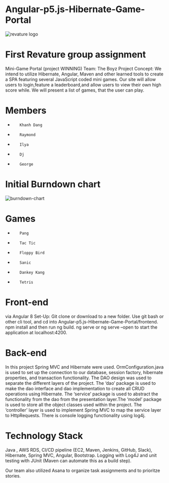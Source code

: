 # Angular-p5.js-Hibernate-Game-Portal

![revature logo](https://revature.com/wp-content/uploads/2017/12/revature-logo-600x219.png)


First Revature group assignment
===============================

Mini-Game Portal (project WINNING)
Team: The Boyz
Project Concept: We intend to utilize Hibernate, Angular, Maven and other learned tools to create a SPA featuring several JavaScript coded mini games. Our site will allow users to login,feature a leaderboard,and allow users to view their own high score while.  We will present a list of games, that the user can play. 

Members
=======
-        Khanh Dang
-        Raymond
-        Ilya
-        Dj
-        George

Initial Burndown chart
======================

![burndown-chart](https://i.ibb.co/7VvrSw9/Untitled.png)

Games
=====
-        Pang
-        Tac Tic
-        Floppy Bird
-        Sanic
-        Dankey Kang
-        Tetris

Front-end 
=========

via Angular 8 Set-Up:
Git clone or download to a new folder.
Use git bash or other cli tool, and cd into Angular-p5.js-Hibernate-Game-Portal/frontend.
npm install and then run ng build.
ng serve or ng serve –open to start the application at localhost:4200.


Back-end
=======
In this project Spring MVC and Hibernate were used. OrmConfiguration.java is used to set up the connection to our database, session factory, hibernate properties, and transaction functionality. The DAO design was used to separate the different layers of the project. The ‘dao’ package is used to make the dao interface and dao implementation to create all CRUD operations using Hibernate. The ‘service’ package is used to abstract the functionality from the dao from the presentation layer.The ‘model’ package is used to store all the object classes used within the project. The ‘controller’ layer is used to implement Spring MVC to map the service layer to HttpRequests. There is console logging functionality using log4j.


Technology Stack
================
Java , AWS
RDS, CI/CD pipeline (EC2, Maven, Jenkins, GitHub, Slack), Hibernate, Spring
MVC, Angular, Bootstrap.
Logging
with Log4J and unit testing with JUnit (Maven can automate this as a build
step).

Our team also utilized Asana to organize task assignments and to prioritze stories. 
 
 
